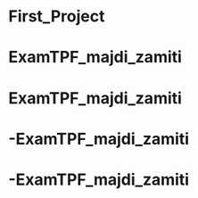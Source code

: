 # First_Project
# ExamTPF_majdi_zamiti
# ExamTPF_majdi_zamiti
# -ExamTPF_majdi_zamiti
# -ExamTPF_majdi_zamiti
